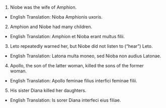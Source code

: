 1. Niobe was the wife of Amphion.
- English Translation: Nioba Amphionis uxoris.

2. Amphion and Niobe had many children.
- English Translation: Amphion et Nioba erant multus filii.

3. Leto repeatedly warned her, but Niobe did not listen to (“hear”) Leto.
- English Translation: Latona multa moneo, sed Nioba non audius Latonae.

4. Apollo, the son of the latter woman, killed the sons of the former woman.
- English Translation: Apollo feminae filius interfici feminae filii.

5. His sister Diana killed her daughters.
- English Translation: Is sorer Diana interfeci eius filiae.
